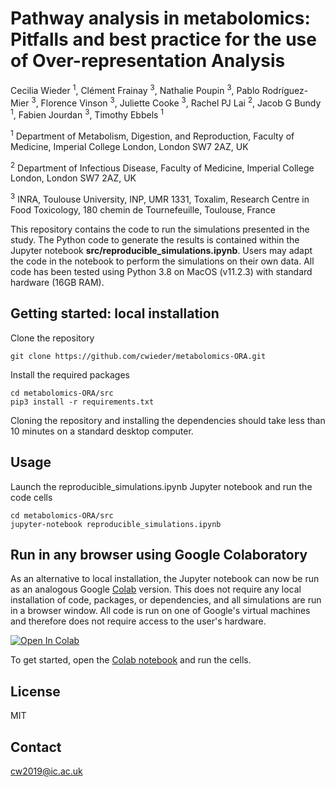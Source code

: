 # Pathway analysis in metabolomics: Pitfalls and best practice for the use of Over-representation Analysis

Cecilia Wieder <sup>1</sup>, Clément Frainay <sup>3</sup>, Nathalie Poupin <sup>3</sup>, Pablo Rodríguez-Mier <sup>3</sup>,
Florence Vinson <sup>3</sup>, Juliette Cooke <sup>3</sup>, Rachel PJ Lai <sup>2</sup>, Jacob G Bundy <sup>1</sup>, Fabien Jourdan <sup>3</sup>, Timothy Ebbels <sup>1</sup>

<sup>1</sup> Department of Metabolism, Digestion, and Reproduction, Faculty of Medicine, Imperial College London, London SW7 2AZ, UK

<sup>2</sup> Department of Infectious Disease, Faculty of Medicine, Imperial College London, London SW7 2AZ, UK

<sup>3</sup> INRA, Toulouse University, INP, UMR 1331, Toxalim, Research Centre in Food Toxicology, 180 chemin de Tournefeuille, Toulouse, France


This repository contains the code to run the simulations presented in the study. The Python code to generate the results 
is contained within the Jupyter notebook **src/reproducible_simulations.ipynb**. Users may adapt the code in the notebook to perform the simulations on their own data. 
All code has been tested using Python 3.8 on MacOS (v11.2.3) with standard hardware (16GB RAM). 

<h2>Getting started: local installation</h2>
Clone the repository

```
git clone https://github.com/cwieder/metabolomics-ORA.git
```

Install the required packages

```
cd metabolomics-ORA/src
pip3 install -r requirements.txt
```
Cloning the repository and installing the dependencies should take less than 10 minutes on a standard desktop computer. 
<h2>Usage</h2>
Launch the reproducible_simulations.ipynb Jupyter notebook and run the code cells

```
cd metabolomics-ORA/src
jupyter-notebook reproducible_simulations.ipynb
```
<h2>Run in any browser using Google Colaboratory</h2>
As an alternative to local installation, the Jupyter notebook can now be run 
as an analogous Google <a href="https://research.google.com/colaboratory/faq.html">Colab</a> version. This does not require any local installation of code, packages, or dependencies, and all
simulations are run in a browser window. All code is run on one of Google's virtual machines and 
therefore does not require access to the user's hardware. 

[![Open In Colab](https://colab.research.google.com/assets/colab-badge.svg)](https://colab.research.google.com/drive/1Ga_PasVyIXOQYwrlYZGEU9iNjqFnOrRh)

To get started, open the <a href="https://colab.research.google.com/drive/1Ga_PasVyIXOQYwrlYZGEU9iNjqFnOrRh">Colab notebook</a> 
and run the cells.

<h2>License</h2>
MIT

<h2>Contact</h2>
<a href="mailto:cw2019@ic.ac.uk">cw2019@ic.ac.uk</a>

